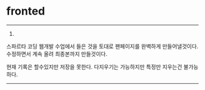 # fronted

----------------------

1.
스파르타 코딩 웹개발 수업에서 들은 것을 토대로 팬페이지를 완벽하게 만들어낼것이다.
수정하면서 계속 올려 최종본까지 만들것이다.

현재 기록은 할수있지만 저장을 못한다.
다지우기는 가능하지만 특정만 지우는건 불가능하다.

-----------------------
